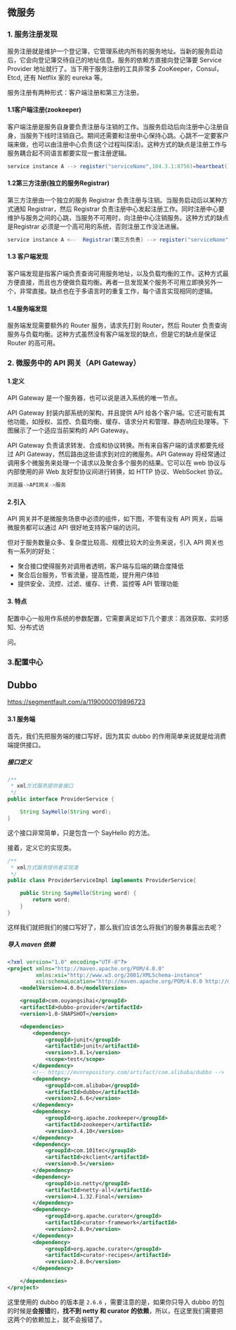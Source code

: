 ## 微服务

### **1. 服务注册发现**

服务注册就是维护一个登记簿，它管理系统内所有的服务地址。当新的服务启动后，它会向登记簿交待自己的地址信息。服务的依赖方直接向登记簿要 Service Provider 地址就行了。当下用于服务注册的工具非常多 ZooKeeper，Consul，Etcd, 还有 Netflix 家的 eureka 等。

服务注册有两种形式：客户端注册和第三方注册。

#### 1.1客户端注册(**zookeeper**)

客户端注册是服务自身要负责注册与注销的工作。当服务启动后向注册中心注册自身，当服务下线时注销自己。期间还需要和注册中心保持心跳。心跳不一定要客户端来做，也可以由注册中心负责(这个过程叫探活)。这种方式的缺点是注册工作与服务耦合起不同语言都要实现一套注册逻辑。

```java
service instance A --> register("serviceName",104.3.1:8756)=heartbeat() || unregister() --> service registry
```

#### 1.2第三方注册(**独立的服务Registrar**)

第三方注册由一个独立的服务 Registrar 负责注册与注销。当服务启动后以某种方式通知 Registrar，然后 Registrar 负责注册中心发起注册工作。同时注册中心要维护与服务之间的心跳，当服务不可用时，向注册中心注销服务。这种方式的缺点是Registrar 必须是一个高可用的系统，否则注册工作没法进展。

```java
service instance A <--  Registrar(第三方负责) --> register("serviceName",104.3.1:8756)=heartbeat() || unregister() --> service registry
```

#### 1.3 客户端发现

客户端发现是指客户端负责查询可用服务地址，以及负载均衡的工作。这种方式最方便直接，而且也方便做负载均衡。再者一旦发现某个服务不可用立即换另外一个，非常直接。缺点也在于多语言时的重复工作，每个语言实现相同的逻辑。

#### 1.4服务端发现

服务端发现需要额外的 Router 服务，请求先打到 Router，然后 Router 负责查询服务与负载均衡。这种方式虽然没有客户端发现的缺点，但是它的缺点是保证 Router 的高可用。

### 2. 微服务中的 API 网关（API Gateway） 

#### 1.定义

API Gateway 是一个服务器，也可以说是进入系统的唯一节点。

API Gateway 封装内部系统的架构，并且提供 API 给各个客户端。它还可能有其他功能，如授权、监控、负载均衡、缓存、请求分片和管理、静态响应处理等。下图展示了一个适应当前架构的 API Gateway。 

API Gateway 负责请求转发、合成和协议转换。所有来自客户端的请求都要先经过 API Gateway，然后路由这些请求到对应的微服务。API Gateway 将经常通过调用多个微服务来处理一个请求以及聚合多个服务的结果。它可以在 web 协议与内部使用的非 Web 友好型协议间进行转换，如 HTTP 协议、WebSocket 协议。 

```java 
浏览器->API网关->服务 
```

#### 2.引入 

API 网关并不是微服务场景中必须的组件，如下图，不管有没有 API 网关，后端微服务都可以通过 API 很好地支持客户端的访问。 

但对于服务数量众多、复杂度比较高、规模比较大的业务来说，引入 API 网关也有一系列的好处： 

* 聚合接口使得服务对调用者透明，客户端与后端的耦合度降低 
* 聚合后台服务，节省流量，提高性能，提升用户体验 
* 提供安全、流控、过滤、缓存、计费、监控等 API 管理功能 

#### 3. 特点

配置中心一般用作系统的参数配置，它需要满足如下几个要求：高效获取、实时感知、分布式访 

问。 

### 3.**配置中心**

































































## Dubbo

https://segmentfault.com/a/1190000019896723

#### 3.1 服务端

首先，我们先把服务端的接口写好，因为其实 dubbo 的作用简单来说就是给消费端提供接口。

##### 接口定义

```java
/**
 * xml方式服务提供者接口
 */
public interface ProviderService {

    String SayHello(String word);
}
```

这个接口非常简单，只是包含一个 SayHello 的方法。

接着，定义它的实现类。

```java
/**
 * xml方式服务提供者实现类
 */
public class ProviderServiceImpl implements ProviderService{

    public String SayHello(String word) {
        return word;
    }
}
```

这样我们就把我们的接口写好了，那么我们应该怎么将我们的服务暴露出去呢？

##### 导入 maven 依赖

```xml
<?xml version="1.0" encoding="UTF-8"?>
<project xmlns="http://maven.apache.org/POM/4.0.0"
         xmlns:xsi="http://www.w3.org/2001/XMLSchema-instance"
         xsi:schemaLocation="http://maven.apache.org/POM/4.0.0 http://maven.apache.org/xsd/maven-4.0.0.xsd">
    <modelVersion>4.0.0</modelVersion>

    <groupId>com.ouyangsihai</groupId>
    <artifactId>dubbo-provider</artifactId>
    <version>1.0-SNAPSHOT</version>

    <dependencies>
        <dependency>
            <groupId>junit</groupId>
            <artifactId>junit</artifactId>
            <version>3.8.1</version>
            <scope>test</scope>
        </dependency>
        <!-- https://mvnrepository.com/artifact/com.alibaba/dubbo -->
        <dependency>
            <groupId>com.alibaba</groupId>
            <artifactId>dubbo</artifactId>
            <version>2.6.6</version>
        </dependency>
        <dependency>
            <groupId>org.apache.zookeeper</groupId>
            <artifactId>zookeeper</artifactId>
            <version>3.4.10</version>
        </dependency>
        <dependency>
            <groupId>com.101tec</groupId>
            <artifactId>zkclient</artifactId>
            <version>0.5</version>
        </dependency>
        <dependency>
            <groupId>io.netty</groupId>
            <artifactId>netty-all</artifactId>
            <version>4.1.32.Final</version>
        </dependency>
        <dependency>
            <groupId>org.apache.curator</groupId>
            <artifactId>curator-framework</artifactId>
            <version>2.8.0</version>
        </dependency>
        <dependency>
            <groupId>org.apache.curator</groupId>
            <artifactId>curator-recipes</artifactId>
            <version>2.8.0</version>
        </dependency>

    </dependencies>
</project>
```

这里使用的 dubbo 的版本是 `2.6.6` ，需要注意的是，如果你只导入 dubbo 的包的时候是**会报错**的，**找不到 netty 和 curator 的依赖**，所以，在这里我们需要把这两个的依赖加上，就不会报错了。